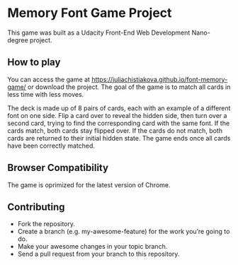 # Memory Font Game Project

This game was built as a Udacity Front-End Web Development Nano-degree project. 

## How to play

You can access the game at https://juliachistiakova.github.io/font-memory-game/ or download the project. The goal of the game is to match all cards in less time with less moves. 

The deck is made up of 8 pairs of cards, each with an example of a different font on one side. Flip a card over to reveal the hidden side, then turn over a second card, trying to find the corresponding card with the same font. If the cards match, both cards stay flipped over.
If the cards do not match, both cards are returned to their initial hidden state. The game ends once all cards have been correctly matched.

## Browser Compatibility

The game is oprimized for the latest version of Chrome.

## Contributing

* Fork the repository.
* Create a branch (e.g. my-awesome-feature) for the work you’re going to do.
* Make your awesome changes in your topic branch.
* Send a pull request from your branch to this repository.
